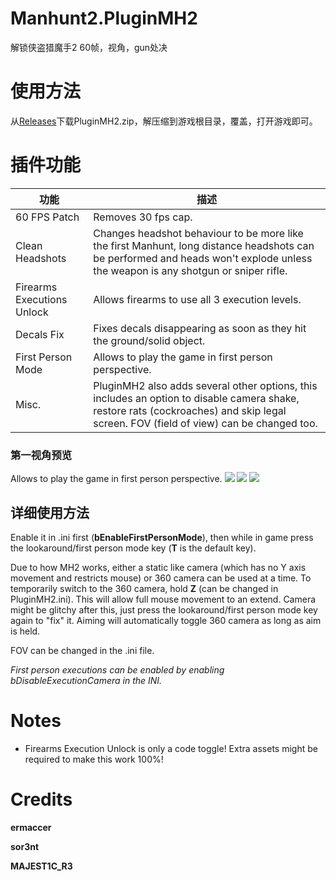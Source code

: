 # Manhunt2.PluginMH2
解锁侠盗猎魔手2 60帧，视角，gun处决

# 使用方法
从[Releases](https://github.com/ermaccer/Manhunt2.PluginMH2/releases)下载PluginMH2.zip，解压缩到游戏根目录，覆盖，打开游戏即可。

# 插件功能

| 功能 | 描述 | 
|     ---      |   ---        | 
| 60 FPS Patch |  Removes 30 fps cap. | 
| Clean Headshots | Changes headshot behaviour to be more like the first Manhunt, long distance headshots can be performed and heads won't explode unless the weapon is any shotgun or sniper rifle. | 
| Firearms Executions Unlock | Allows firearms to use all 3 execution levels.  |
| Decals Fix | Fixes decals disappearing as soon as they hit the ground/solid object. | 
| First Person Mode | Allows to play the game in first person perspective. | 
| Misc. | PluginMH2 also adds several other options, this includes an option to disable camera shake, restore rats (cockroaches) and skip legal screen. FOV (field of view) can be changed too. |

### 第一视角预览

Allows to play the game in first person perspective.
![](https://i.imgur.com/1Pr2bcJ.png)
![](https://i.imgur.com/ppXmmsS.png)
![](https://i.imgur.com/YsirzO9.jpg)

## 详细使用方法
Enable it in .ini first (**bEnableFirstPersonMode**), then while in game press the lookaround/first person mode key (**T** is the default key).

Due to how MH2 works, either a static like camera (which has no Y axis movement and restricts mouse) or 360 camera can be used at a time. To
temporarily switch to the 360 camera, hold **Z** (can be changed in PluginMH2.ini). This will allow full mouse movement to an extend. 
Camera might be glitchy after this, just press the lookaround/first person mode key again to "fix" it. Aiming will automatically toggle 360 camera as long as aim is held.

FOV can be changed in the .ini file.

*First person executions can be enabled by enabling bDisableExecutionCamera in the INI.*

# Notes

- Firearms Execution Unlock is only a code toggle! Extra assets might be required to make this work 100%!



# Credits

**ermaccer**

**sor3nt**

**MAJEST1C_R3**

